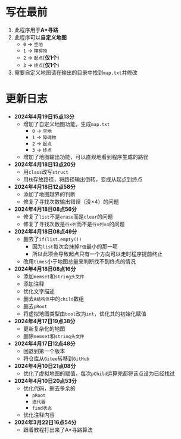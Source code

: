 # 写在最前

1. 此程序用于**A*寻路**
2. 此程序可以**自定义地图**
    - ```0``` -> ```空地```
    - ```1``` -> ```障碍物```
    - ```2``` -> ```起点```(**仅1个**)
    - ```3``` -> ```终点```(**仅1个**)
3. 需要自定义地图请在输出的目录中找到```map.txt```并修改

# 更新日志

- **2024年4月19日15点13分**
    - 增加了自定义地图功能，生成```map.txt```
        - ```0``` -> ```空地```
        - ```1``` -> ```障碍物```
        - ```2``` -> ```起点```
        - ```3``` -> ```终点```
    - 增加了地图输出功能，可以直观地看到程序生成的路径
- **2024年4月18日13点20分**
    - 用```class```改写```struct```
    - 用```栈```存放路径，将路径输出倒转，变成从起点到终点
- **2024年4月18日12点58分**
    - 添加了地图越界的判断
    - 修复了寻找次数输出错误（没×4）的问题
- **2024年4月18日08点56分**
    - 修复了```list```不是```erase```而是```clear```的问题
    - 修复了寻找次数是```行×列```而不是```行×列×4```的问题
- **2024年4月18日08点49分**
    - 删去了```if(list.empty())```
        - 因为```list```每次会抹掉```F值```最小的那一项
        - 所以此项会导致起点只有一个方向可以走时程序提前终止
    - 改用```times```小于地图总量来判断找不到终点的情况
- **2024年4月18日08点16分**
    - 添加```memset```和```string头文件```
    - 添加注释
    - 优化文字描述
    - 删去```A结构体```中的```child```数组
    - 删去```pRoot```
    - 将虚拟地图类型由```bool```改为```int```，优化其的初始化赋值
- **2024年4月17日19点38分**
    - 更新复杂化的地图
    - 删除```memset```和```string头文件```
- **2024年4月17日12点48分**
    - 回退到第一个版本
    - 将仓库从```Gitee```转移到```GitHub```
- **2024年4月10日21点08分**
    - 优化了虚拟地图的赋值，每次```pChild```运算完都将该点设为已经找过
- **2024年4月10日20点53分**
    - 优化代码，删去多余的
        - ```pRoot```
        - ```迭代器```
        - ```find状态```
    - 优化注释内容
- **2024年3月22日16点54分**
    - 跟着教程打出来了A*寻路算法
